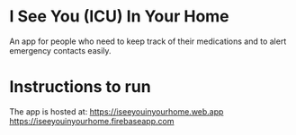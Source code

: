 # I See You (ICU) In Your Home

An app for people who need to keep track of their medications and to alert emergency contacts easily.

# Instructions to run

The app is hosted at:
https://iseeyouinyourhome.web.app <br/>
https://iseeyouinyourhome.firebaseapp.com
